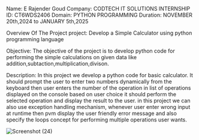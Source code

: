Name: E Rajender Goud
Company: CODTECH IT SOLUTIONS INTERNSHIP
ID: CT6WDS2406
Domain: PYTHON PROGRAMMING
Duration: NOVEMBER 20th,2024 to JANUARY 5th,2025

Overview Of The Project
project: Develop a Simple Calculator using python programming language

Objective:
The objective of the project is to develop python code for performing the simple calculations on given data like addition,subtaction,multiplication,divison.

Description:
In this project we develop a python code for basic calculator. It should prompt the user to enter two numbers dynamically from the keyboard then user enters the 
number of the operation in list of operations displayed on the console based on user choice it should perform the selected operation and display the result to the user.
in this project we can also use exception handling mechanism, whenever user enter wrong input at runtime then pvm display the user friendly error message and also specify the loops concept for performing multiple operations user wants.  

![Screenshot (24)](https://github.com/user-attachments/assets/d1c9472a-63a5-4ffd-924c-e98f323bb6e3)
